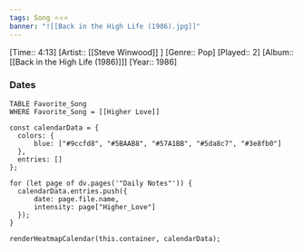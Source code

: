 ```yaml
---
tags: Song ⭐⭐⭐ 
banner: "![[Back in the High Life (1986).jpg]]"
---
```

[Time:: 4:13]
[Artist:: [[Steve Winwood]] ]
[Genre:: Pop]
[Played:: 2]
[Album:: [[Back in the High Life (1986)]]]
[Year:: 1986]
### Dates
````dataview
TABLE Favorite_Song
WHERE Favorite_Song = [[Higher Love]]
````
  ```dataviewjs
const calendarData = { 
	colors: { 
		blue: ["#9ccfd8", "#5BAAB8", "#57A1BB", "#5da8c7", "#3e8fb0"] 
	}, 
	entries: [] 
}; 

for (let page of dv.pages('"Daily Notes"')) { 
	calendarData.entries.push({ 
		date: page.file.name, 
		intensity: page["Higher_Love"]
	}); 
} 

renderHeatmapCalendar(this.container, calendarData);
```
